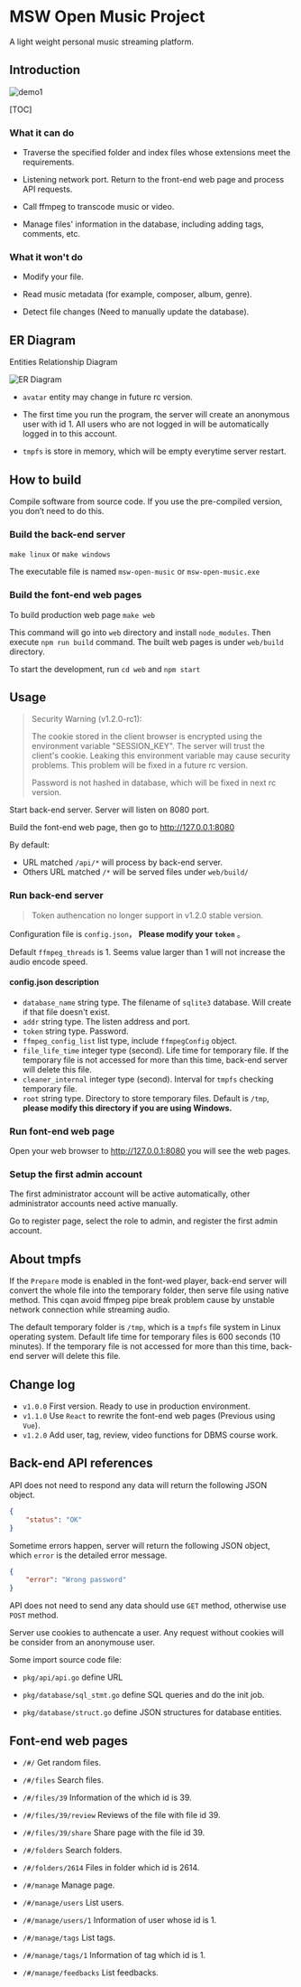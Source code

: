 # MSW Open Music Project

A light weight personal music streaming platform.

## Introduction

![demo1](demo1.jpg)

[TOC]

### What it can do

- Traverse the specified folder and index files whose extensions meet the requirements.

- Listening network port. Return to the front-end web page and process API requests.

- Call ffmpeg to transcode music or video.

- Manage files' information in the database, including adding tags, comments, etc.

### What it won't do

- Modify your file.

- Read music metadata (for example, composer, album, genre).

- Detect file changes (Need to manually update the database).

## ER Diagram

Entities Relationship Diagram

![ER Diagram](erdiagram.png)

- `avatar` entity may change in future rc version.

- The first time you run the program, the server will create an anonymous user with id 1. All users who are not logged in will be automatically logged in to this account.

- `tmpfs` is store in memory, which will be empty everytime server restart.

## How to build

Compile software from source code. If you use the pre-compiled version, you don’t need to do this.

### Build the back-end server

`make linux` or `make windows`

The executable file is named `msw-open-music` or `msw-open-music.exe`

### Build the font-end web pages

To build production web page `make web`

This command will go into `web` directory and install `node_modules`. Then execute `npm run build` command. The built web pages is under `web/build` directory.

To start the development, run `cd web` and `npm start`

## Usage

> Security Warning (v1.2.0-rc1):
> 
> The cookie stored in the client browser is encrypted using the environment variable "SESSION_KEY". The server will trust the client's cookie. Leaking this environment variable may cause security problems. This problem will be fixed in a future rc version.
> 
> Password is not hashed in database, which will be fixed in next rc version.

Start back-end server. Server will listen on 8080 port.

Build the font-end web page, then go to <http://127.0.0.1:8080>

By default:

- URL matched `/api/*` will process by back-end server.
- Others URL matched `/*` will be served files under `web/build/`

### Run back-end server

> Token authencation no longer support in v1.2.0 stable version.

Configuration file is  `config.json`， **Please modify your `token`** 。

Default `ffmpeg_threads` is 1. Seems value larger than 1 will not increase the audio encode speed.

#### config.json description

- `database_name` string type. The filename of `sqlite3` database. Will create if that file doesn't exist.
- `addr` string type. The listen address and port.
- `token` string type. Password.
- `ffmpeg_config_list` list type, include `ffmpegConfig` object.
- `file_life_time` integer type (second). Life time for temporary file. If the temporary file is not accessed for more than this time, back-end server will delete this file.
- `cleaner_internal` integer type (second). Interval for `tmpfs` checking temporary file.
- `root` string type. Directory to store temporary files. Default is `/tmp`, **please modify this directory if you are using Windows.**

### Run font-end web page

Open your web browser to <http://127.0.0.1:8080> you will see the web pages.

### Setup the first admin account

The first administrator account will be active automatically, other administrator accounts need active manually.

Go to register page, select the role to admin, and register the first admin account.

## About tmpfs

If the `Prepare` mode is enabled in the font-wed player, back-end server will convert the whole file into the temporary folder, then serve file using native method. This cqan avoid ffmpeg pipe break problem cause by unstable network connection while streaming audio.

The default temporary folder is `/tmp`, which is a `tmpfs` file system in Linux operating system. Default life time for temporary files is 600 seconds (10 minutes). If the temporary file is not accessed for more than this time, back-end server will delete this file.

## Change log

- `v1.0.0` First version. Ready to use in production environment.
- `v1.1.0` Use `React` to rewrite the font-end web pages (Previous using `Vue`).
- `v1.2.0` Add user, tag, review, video functions for DBMS course work.

## Back-end API references

API does not need to respond any data will return the following JSON object.

```json
{
    "status": "OK"
}
```

Sometime errors happen, server will return the following JSON object, which `error` is the detailed error message.

```json
{
    "error": "Wrong password"
}
```

API does not need to send any data should use `GET` method, otherwise use `POST` method.

Server use cookies to authencate a user. Any request without cookies will be consider from an anonymouse user.

Some import source code file:

- `pkg/api/api.go` define URL

- `pkg/database/sql_stmt.go` define SQL queries and do the init job.

- `pkg/database/struct.go` define JSON structures for database entities.

## Font-end web pages

- `/#/` Get random files.

- `/#/files` Search files.

- `/#/files/39` Information of the which id is 39.

- `/#/files/39/review` Reviews of the file with file id 39.

- `/#/files/39/share` Share page with the file id 39.

- `/#/folders` Search folders.

- `/#/folders/2614` Files in folder which id is 2614.

- `/#/manage` Manage page.

- `/#/manage/users` List users.

- `/#/manage/users/1` Information of user whose id is 1.

- `/#/manage/tags` List tags.

- `/#/manage/tags/1` Information of tag which id is 1.

- `/#/manage/feedbacks` List feedbacks.
